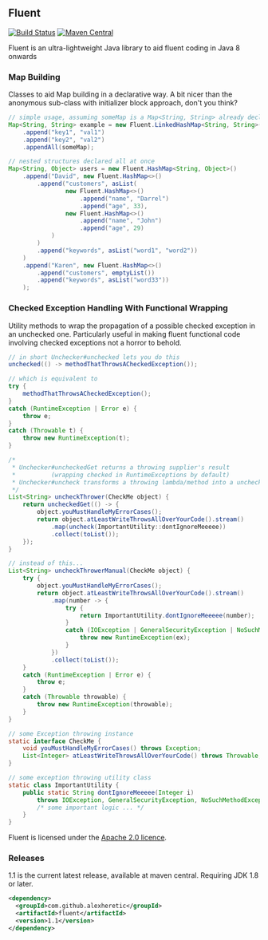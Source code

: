 Fluent
------
[![Build Status](https://travis-ci.org/alexheretic/fluent.svg?branch=master)](https://travis-ci.org/alexheretic/fluent)
[![Maven Central](https://img.shields.io/maven-central/v/com.github.alexheretic/fluent.svg)](http://mvnrepository.com/artifact/com.github.alexheretic/fluent)

Fluent is an ultra-lightweight Java library to aid fluent coding in Java 8 onwards

### Map Building
Classes to aid Map building in a declarative way. A bit nicer than the anonymous sub-class with initializer block approach, don't you think?

```java
// simple usage, assuming someMap is a Map<String, String> already declared
Map<String, String> example = new Fluent.LinkedHashMap<String, String>()
    .append("key1", "val1")
    .append("key2", "val2")
    .appendAll(someMap);

// nested structures declared all at once
Map<String, Object> users = new Fluent.HashMap<String, Object>()
    .append("David", new Fluent.HashMap<>()
        .append("customers", asList(
                new Fluent.HashMap<>()
                    .append("name", "Darrel")
                    .append("age", 33),
                new Fluent.HashMap<>()
                    .append("name", "John")
                    .append("age", 29)
            )
        )
        .append("keywords", asList("word1", "word2"))
    )
    .append("Karen", new Fluent.HashMap<>()
        .append("customers", emptyList())
        .append("keywords", asList("word33"))
    );
```

### Checked Exception Handling With Functional Wrapping
Utility methods to wrap the propagation of a possible checked exception in an unchecked one. 
Particularly useful in making fluent functional code involving checked exceptions not a horror to behold.

```java
// in short Unchecker#unchecked lets you do this
unchecked(() -> methodThatThrowsACheckedException());

// which is equivalent to
try {
    methodThatThrowsACheckedException();
}
catch (RuntimeException | Error e) {
    throw e;
}
catch (Throwable t) {
    throw new RuntimeException(t);
}
```

```java
/*
 * Unchecker#uncheckedGet returns a throwing supplier's result
 *          (wrapping checked in RuntimeExceptions by default)
 * Unchecker#uncheck transforms a throwing lambda/method into a unchecked one
 */
List<String> uncheckThrower(CheckMe object) {
    return uncheckedGet(() -> {
        object.youMustHandleMyErrorCases();
        return object.atLeastWriteThrowsAllOverYourCode().stream()
            .map(uncheck(ImportantUtility::dontIgnoreMeeeee))
            .collect(toList());
    });
}

// instead of this...
List<String> uncheckThrowerManual(CheckMe object) {
    try {
        object.youMustHandleMyErrorCases();
        return object.atLeastWriteThrowsAllOverYourCode().stream()
            .map(number -> {
                try {
                    return ImportantUtility.dontIgnoreMeeeee(number);
                }
                catch (IOException | GeneralSecurityException | NoSuchMethodException ex) {
                    throw new RuntimeException(ex);
                }
            })
            .collect(toList());
    }
    catch (RuntimeException | Error e) {
        throw e;
    }
    catch (Throwable throwable) {
        throw new RuntimeException(throwable);
    }
}

// some Exception throwing instance
static interface CheckMe {
    void youMustHandleMyErrorCases() throws Exception;
    List<Integer> atLeastWriteThrowsAllOverYourCode() throws Throwable;
}

// some exception throwing utility class
static class ImportantUtility {
    public static String dontIgnoreMeeeee(Integer i)
        throws IOException, GeneralSecurityException, NoSuchMethodException {
        /* some important logic ... */
    }
}
```


Fluent is licensed under the [Apache 2.0 licence](http://www.apache.org/licenses/LICENSE-2.0.html).

### Releases

1.1 is the current latest release, available at maven central. Requiring JDK 1.8 or later.

```xml
<dependency>
  <groupId>com.github.alexheretic</groupId>
  <artifactId>fluent</artifactId>
  <version>1.1</version>
</dependency>
```
